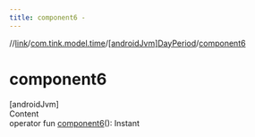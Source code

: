 ```yaml
---
title: component6 -
---
```

//[link](../../index.md)/[com.tink.model.time](../index.md)/[[androidJvm]DayPeriod](index.md)/[component6](component6.md)



# component6  
[androidJvm]  
Content  
operator fun [component6](component6.md)(): Instant  



